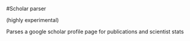 #Scholar parser

(highly experimental)

Parses a google scholar profile page for publications and scientist stats